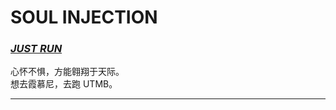 # SOUL INJECTION

### _[JUST RUN](https://running.nexts.top/)_

心怀不惧，方能翱翔于天际。  
想去霞慕尼，去跑 UTMB。

---
